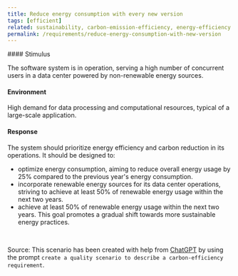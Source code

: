 ```yaml
---
title: Reduce energy consumption with every new version
tags: [efficient]
related: sustainability, carbon-emission-efficiency, energy-efficiency
permalink: /requirements/reduce-energy-consumption-with-new-version
---
```


<div class="quality-requirement" markdown="1">
#### Stimulus

The software system is in operation, serving a high number of concurrent users in a data center powered by non-renewable energy sources.

#### Environment

High demand for data processing and computational resources, typical of a large-scale application.

#### Response

The system should prioritize energy efficiency and carbon reduction in its operations. 
It should be designed to:

* optimize energy consumption, aiming to reduce overall energy usage by 25% compared to the previous year's energy consumption. 
* incorporate renewable energy sources for its data center operations, striving to achieve at least 50% of renewable energy usage within the next two years.
* achieve at least 50% of renewable energy usage within the next two years. This goal promotes a gradual shift towards more sustainable energy practices.
 

</div><br>


Source: This scenario has been created with help from [ChatGPT](https://chat.openai.com) by using the prompt `create a quality scenario to describe a carbon-efficiency requirement`.



